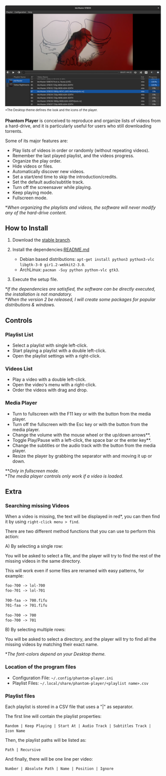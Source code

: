
![Player Window](https://github.com/rsm-gh/phantom-player/blob/master/usr/share/doc/phantom-player/preview.png)  
<sub><sup>*The Desktop theme defines the look and the icons of the player.</sup></sub>

**Phantom Player** is conceived to reproduce and organize lists of videos from a hard-drive,
and it is particularly useful for users who still downloading torrents.

Some of its major features are:

+ Play lists of videos in order or randomly (without repeating videos).
+ Remember the last played playlist, and the videos progress.
+ Organize the play order.
+ Hide videos or files.
+ Automatically discover new videos.
+ Set a start/end time to skip the introduction/credits.
+ Set the default audio/subtitle track.
+ Turn off the screensaver while playing.
+ Keep playing mode.
+ Fullscreen mode.

**When organizing the playlists and videos, the software will never modify 
any of the hard-drive content.*

## How to Install

1. Download the [stable branch](https://github.com/rsm-gh/phantom-player/archive/master.zip).
2. Install the dependencies:[README.md](README.md)
    * Debian based distributions: `apt-get install python3 python3-vlc libgtk-3-0 gir1.2-webkit2-3.0`.
    * ArchLinux: `pacman -Suy python python-vlc gtk3`.

3. Execute the setup file.

**If the dependencies are satisfied, the software can be directly executed, the installation is not mandatory.*  
**When the version 2 be released, I will create some packages for popular distributions & windows.* 

## Controls

### Playlist List
+ Select a playlist with single left-click.
+ Start playing a playlist with a double left-click.
+ Open the playlist settings with a right-click.

### Videos List
+ Play a video with a double left-click.
+ Open the video's menu with a right-click.
+ Order the videos with drag and drop.

### Media Player
+ Turn to fullscreen with the F11 key or with the button from the media player.
+ Turn off the fullscreen with the Esc key or with the button from the media player.
+ Change the volume with the mouse wheel or the up/down arrows**.
+ Toggle Play/Pause with a left-click, the space bar or the enter key**.
+ Change the subtitles or the audio track with the button from the media player.
+ Resize the player by grabbing the separator with and moving it up or down.

***Only in fullscreen mode.*  
**The media player controls only work if a video is loaded.*  

## Extra
### Searching missing Videos

When a video is missing, the text will be displayed in red*, 
you can then find it by using `right-click menu > find`.

There are two different method functions that you can use to perform this action:

A) By selecting a single row:
	
You will be asked to select a file, and the player will try to find the rest of the 
missing videos in the same directory.

This will work even if some files are renamed with easy patterns, for example:

```
foo-700 -> lol-700
foo-701 -> lol-701

700-faa -> 700.fifu
701-faa -> 701.fifu

foo-700 -> 700
foo-700 -> 701
```
				
B) By selecting multiple rows:
	
You will be asked to select a directory, and the player will try to find all the missing videos 
by matching their exact name.

**The font-colors depend on your Desktop theme.*

### Location of the program files
+ Configuration File: `~/.config/phantom-player.ini`
+ Playlist Files: `~/.local/share/phantom-player/<playlist name>.csv`

### Playlist files

Each playlist is stored in a CSV file that uses a "|" as separator. 

The first line will contain the playlist properties:
```
Random | Keep Playing | Start At | Audio Track | Subtitles Track | Icon Name
```
Then, the playlist paths will be listed as:
```
Path | Recursive
```
And finally, there will be one line per video:
```
Number | Absolute Path | Name | Position | Ignore
```